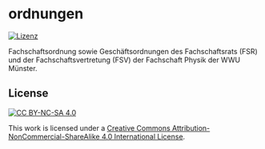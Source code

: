 # ordnungen
[![Lizenz](https://img.shields.io/github/license/fsphys-muenster/ordnungen.svg)](LICENSE)

Fachschaftsordnung sowie Geschäftsordnungen des Fachschaftsrats (FSR) und der Fachschaftsvertretung (FSV) der Fachschaft Physik der WWU Münster.

## License
[![CC BY-NC-SA 4.0](https://mirrors.creativecommons.org/presskit/buttons/88x31/svg/by-nc-sa.svg)](https://creativecommons.org/licenses/by-nc-sa/4.0/)

This work is licensed under a [Creative Commons Attribution-NonCommercial-ShareAlike 4.0 International License](https://creativecommons.org/licenses/by-nc-sa/4.0/).
